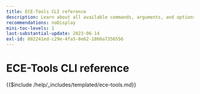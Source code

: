 ```yaml
---
title: ECE-Tools CLI reference
description: Learn about all available commands, arguments, and options for Adobe Commerce ece-tools command-line tool.
recommendations: noDisplay
mini-toc-levels: 1
last-substantial-update: 2023-06-14
exl-id: 882241ed-c29e-4fa5-8e62-1860a7356556
---
```

# ECE-Tools CLI reference

{{$include /help/_includes/templated/ece-tools.md}}
